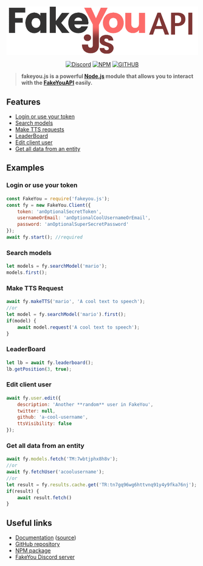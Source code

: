 <div align="center">
    <p><a href="https://fakeyou.js.org"><img src="./icon.png" width="640"/></a></p>
	<p><a href="https://discord.gg/H72KFXm"><img src="https://img.shields.io/static/v1?label=DISCORD&message=FakeYou&color=7289da&style=for-the-badge" alt="Discord" /></a> <a href="https://www.npmjs.com/package/fakeyou.js"><img src="https://img.shields.io/npm/v/fakeyou.js?label=NPM&color=red&style=for-the-badge" alt="NPM" /></a> <a href="https://github.com/leunamcrack/fakeyou.js"><img src="https://img.shields.io/github/license/leunamcrack/fakeyou.js?style=for-the-badge" alt="GITHUB" /></a>
	</p>
</div>

> **fakeyou.js is a powerful [Node.js](https://nodejs.org) module that allows you to interact with the [FakeYouAPI](https://docs.fakeyou.com) easily.**

## Features
* [Login or use your token](#login-or-use-your-token)
* [Search models](#search-models)
* [Make TTS requests](#make-tts-request)
* [LeaderBoard](#leaderboard)
* [Edit client user](#edit-client-user)
* [Get all data from an entity](#get-all-data-from-an-entity)

## Examples
### Login or use your token
```js
const FakeYou = require('fakeyou.js');
const fy = new FakeYou.Client({
    token: 'anOptionalSecretToken',
    usernameOrEmail: 'anOptionalCoolUsernameOrEmail',
    password: 'anOptionalSuperSecretPassword'
});
await fy.start(); //required
```

### Search models
```js
let models = fy.searchModel('mario');
models.first();
```

### Make TTS Request
```js
await fy.makeTTS('mario', 'A cool text to speech');
//or
let model = fy.searchModel('mario').first();
if(model) {
    await model.request('A cool text to speech');
}
```

### LeaderBoard
```js
let lb = await fy.leaderboard();
lb.getPosition(3, true);
```

### Edit client user
```js
await fy.user.edit({
    description: 'Another **random** user in FakeYou',
    twitter: null,
    github: 'a-cool-username',
    ttsVisibility: false
});
```

### Get all data from an entity
```js
await fy.models.fetch('TM:7wbtjphx8h8v');
//or
await fy.fetchUser('acoolusername');
//or
let result = fy.results.cache.get('TR:tn7gq96wg6httvnq91y4y9fka76nj');
if(result) {
    await result.fetch()
}
```

## Useful links
+ [Documentation](https://fakeyou.js.org) ([source](https://github.com/leunamcrack/fakeyou.js/tree/docs))
+ [GitHub repository](https://github.com/leunamcrack/fakeyou.js)
+ [NPM package](https://www.npmjs.com/package/fakeyou.js)
+ [FakeYou Discord server](https://discord.gg/H72KFXm)
